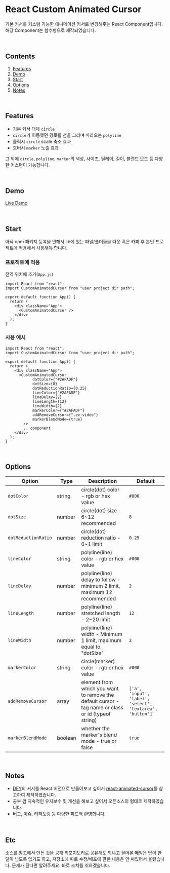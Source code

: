 # React Custom Animated Cursor

기본 커서를 커스텀 가능한 애니메이션 커서로 변경해주는 React Component입니다.
해당 Component는 함수형으로 제작되었습니다.

<br/>

## Contents

1. [Features](#-features)
2. [Demo](#-demo)
3. [Start](#-start)
4. [Options](#-options)
5. [Notes](#-notes)

<br/>

## Features

-   기본 커서 대체 `circle`
-   `circle`가 이동했던 경로를 선을 그리며 따라오는 `polyline`
-   클릭시 `circle` scale 축소 효과
-   호버시 `marker` 노출 효과

그 외에 `circle`, `polyline`, `marker`의 색상, 사이즈, 딜레이, 길이, 블랜드 모드 등 다양한 커스텀이 가능합니다.

<br/>

## Demo

[Live Demo](https://bongsuchoi.github.io/react-custom-animated-cursor/)

<br/>

## Start

아직 npm 패키지 등록을 안해서 lib에 있는 파일/폴더들을 다운 혹은 카피 후 본인 프로젝트에 적용해서 사용해야 합니다.

### 프로젝트에 적용

전역 위치에 추가(`App.js`)

```
import React from "react";
import CustomAnimatedCursor from "user project dir path";

export default function App() {
  return (
    <div className="App">
      <CustomAnimatedCursor />
    </div>
  );
}
```

### 사용 예시

```
import React from "react";
import CustomAnimatedCursor from "user project dir path";

export default function App() {
  return (
    <div className="App">
      <CustomAnimatedCursor
            dotColor={"#2AFADF"}
            dotSize={8}
            dotReductionRatio={0.25}
            lineColor={"#2AFADF"}
            lineDelay={2}
            lineLength={12}
            lineWidth={2}
            markerColor={"#2AFADF"}
            addRemoveCursor={".ex-video"}
            markerBlendMode={true}
        />
        ...component
    </div>
  );
}
```

<br/>

## Options

| Option              | Type    | Description                                                                                        | Default                                                   |
| ------------------- | ------- | -------------------------------------------------------------------------------------------------- | --------------------------------------------------------- |
| `dotColor`          | string  | circle(dot) color - rgb or hex value                                                               | `#000`                                                    |
| `dotSize`           | number  | circle(dot) size - 6~12 recommended                                                                | `8`                                                       |
| `dotReductionRatio` | number  | circle(dot) reduction ratio - 0~1 limit                                                            | `0.25`                                                    |
| `lineColor`         | string  | polyline(line) color - rgb or hex value                                                            | `#000`                                                    |
| `lineDelay`         | number  | polyline(line) delay to follow - minimum 2 limit, maximum 12 recommended                           | `2`                                                       |
| `lineLength`        | number  | polyline(line) stretched length - 2~20 limit                                                       | `12`                                                      |
| `lineWidth`         | number  | polyline(line) width - Minimum 1 limit, maximum equal to "dotSize"                                 | `2`                                                       |
| `markerColor`       | string  | circle(marker) color - rgb or hex value                                                            | `#000`                                                    |
| `addRemoveCursor`   | array   | element from which you want to remove the default cursor - tag name or class or id (typeof string) | `['a', 'input', 'label', 'select', 'textarea', 'button']` |
| `markerBlendMode`   | boolean | whether the marker's blend mode - true or false                                                    | `true`                                                    |

<br/>

## Notes

-   [DFY](https://www.dfy.co.kr/)의 커서를 React 버전으로 만들어보고 싶어서 [react-animated-cursor](https://github.com/stephenscaff/react-animated-cursor)를 참고하여 제작하였습니다.
-   공부 겸 지속적인 유지보수 및 개선을 해보고 싶어서 오픈소스의 형태로 제작하였습니다.
-   버그, 이슈, 리팩토링 등 다양한 피드백 환영합니다.

<br/>

## Etc

소스를 참고해서 만든 것을 공개 리포지토리로 공유해도 되냐고 물어본 메일은 답이 한달이 넘도록 없기도 하고,
저장소에 따로 수정/배포에 관한 내용은 안 써있어서 올렸습니다.
문제가 된다면 알려주세요. 바로 조치를 취하겠습니다.
